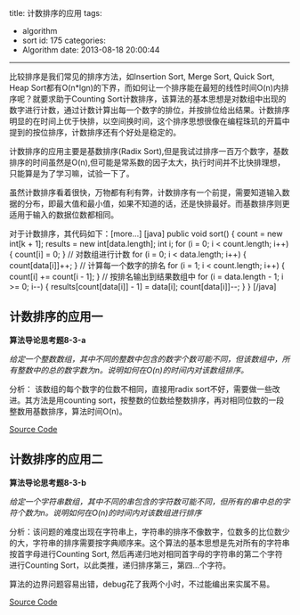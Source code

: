 title: 计数排序的应用
tags:
  - algorithm
  - sort
id: 175
categories:
  - Algorithm
date: 2013-08-18 20:00:44
---

比较排序是我们常见的排序方法，如Insertion Sort, Merge Sort, Quick Sort, Heap Sort都有O(n*lgn)的下界，而如何让一个排序能在最短的线性时间O(n)内排序呢？就要求助于Counting Sort计数排序，该算法的基本思想是对数组中出现的数字进行计数，通过计数计算出每一个数字的排位，并按排位给出结果。计数排序明显的在时间上优于快排，以空间换时间，这个排序思想很像在编程珠玑的开篇中提到的按位排序，计数排序还有个好处是稳定的。

计数排序的应用主要是基数排序(Radix Sort),但是我试过排序一百万个数字，基数排序的时间虽然是O(n),但可能是常系数的因子太大，执行时间并不比快排理想，只能算是为了学习嘛，试验一下了。

虽然计数排序看着很快，万物都有利有弊，计数排序有一个前提，需要知道输入数据的分布，即最大值和最小值，如果不知道的话，还是快排最好。而基数排序则更适用于输入的数据位数都相同。

对于计数排序，其代码如下：[more...]
[java]
public void sort() {
  count = new int[k + 1];
  results = new int[data.length];
  int i;
  for (i = 0; i &lt; count.length; i++) {
    count[i] = 0;
  }
  // 对数组进行计数
  for (i = 0; i &lt; data.length; i++) {
    count[data[i]]++;
  }
  // 计算每一个数字的排名
  for (i = 1; i &lt; count.length; i++) {
    count[i] += count[i - 1];
  }
  // 按排名输出到结果数组中
  for (i = data.length - 1; i &gt;= 0; i--) {
    results[count[data[i]] - 1] = data[i];
    count[data[i]]--;
  }
}
[/java]

## 计数排序的应用一

**算法导论思考题8-3-a**

_给定一个整数数组，其中不同的整数中包含的数字个数可能不同，但该数组中，所有整数中的总的数字数为n。说明如何在O(n)的时间内对该数组排序。_

分析： 该数组的每个数字的位数不相同，直接用radix sort不好，需要做一些改进。其方法是用counting sort，按整数的位数给整数排序，再对相同位数的一段整数用基数排序，算法时间O(n)。

[Source Code](https://github.com/lgrcyanny/Algorithm/blob/master/src/com/algorithm/lineartimesort/VaringLengthNumberSort.java)

## 计数排序的应用二

**算法导论思考题8-3-b**

_给定一个字符串数组，其中不同的串包含的字符数可能不同，但所有的串中总的字符个数为n。说明如何在O(n)的时间内对该数组进行排序_

分析：该问题的难度出现在字符串上，字符串的排序不像数字，位数多的比位数少的大，字符串的排序需要按字典顺序来。这个算法的基本思想是先对所有的字符串按首字母进行Counting Sort, 然后再递归地对相同首字母的字符串的第二个字符进行Counting Sort，以此类推，递归排序第三，第四...个字符。

算法的边界问题容易出错，debug花了我两个小时，不过能编出来实属不易。

[Source Code](https://github.com/lgrcyanny/Algorithm/blob/master/src/com/algorithm/lineartimesort/VaringLengthStringSort.java)